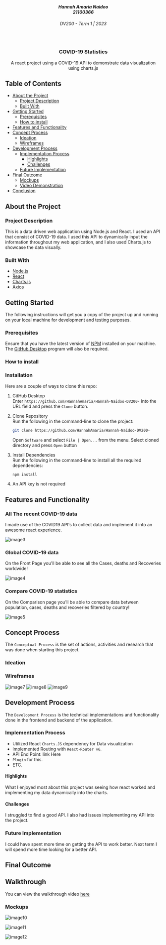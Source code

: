 <h5 align="center" style="padding:0;margin:0;">Hannah Amaria Naidoo</h5>
<h5 align="center" style="padding:0;margin:0;">21100366</h5>
<h6 align="center">DV200 - Term 1 | 2023</h6>
</br>
<p align="center">

  <a href="https://github.com/HannahAmaria/Hannah-Naidoo-DV200-">
  </a>
  
  <h3 align="center">COVID-19 Statistics</h3>

  <p align="center">
    A react project using a COVID-19 API to demonstrate data visualization using charts.js  <br>
</p>

## Table of Contents

* [About the Project](#about-the-project)
  * [Project Description](#project-description)
  * [Built With](#built-with)
* [Getting Started](#getting-started)
  * [Prerequisites](#prerequisites)
  * [How to install](#how-to-install)
* [Features and Functionality](#features-and-functionality)
* [Concept Process](#concept-process)
   * [Ideation](#ideation)
   * [Wireframes](#wireframes)
* [Development Process](#development-process)
   * [Implementation Process](#implementation-process)
        * [Highlights](#highlights)
        * [Challenges](#challenges)
   * [Future Implementation](#peer-reviews)
* [Final Outcome](#final-outcome)
    * [Mockups](#mockups)
    * [Video Demonstration](#video-demonstration)
* [Conclusion](#conclusion)

## About the Project

### Project Description

This is a data driven web application
using Node.js and React. I used an API that consist of COVID-19
data. I used this API to dynamically input the information throughout
my web application, and I also used Charts.js to showcase the data
visually.

### Built With

* [Node.js](https://nodejs.org/en/)
* [React](https://reactjs.org/)
* [Charts.js](https://www.chartjs.org/)
* [Axios](https://github.com/axios/axios)

## Getting Started

The following instructions will get you a copy of the project up and running on your local machine for development and testing purposes.

### Prerequisites

Ensure that you have the latest version of [NPM](https://www.npmjs.com/) installed on your machine. The [GitHub Desktop](https://desktop.github.com/) program will also be required.

### How to install

### Installation
Here are a couple of ways to clone this repo:

1. GitHub Desktop </br>
Enter `https://github.com/HannahAmaria/Hannah-Naidoo-DV200-` into the URL field and press the `Clone` button.

2. Clone Repository </br>
Run the following in the command-line to clone the project:
   ```sh
   git clone https://github.com/HannahAmaria/Hannah-Naidoo-DV200-
   ```
    Open `Software` and select `File | Open...` from the menu. Select cloned directory and press `Open` button

3. Install Dependencies </br>
Run the following in the command-line to install all the required dependencies:
   ```sh
   npm install
   ```

4. An API key is not required

## Features and Functionality

### All The recent COVID-19 data

I made use of the COVID19 API's to collect data and implement it into an awesome react experience. 

![image3](https://github.com/HannahAmaria/Hannah-Naidoo-DV200-/blob/main/Mockup%201.png)
### Global COVID-19 data

On the Front Page you'll be able to see all the Cases, deaths and Recoveries worldwide!

![image4](https://github.com/HannahAmaria/Hannah-Naidoo-DV200-/blob/main/Wireframe%20-%20Comparison%20Page.jpg)
### Compare COVID-19 statistics

On the Comparison page you'll be able to compare data between population, cases, deaths and recoveries filtered by country!

![image5](https://github.com/HannahAmaria/Hannah-Naidoo-DV200-/blob/main/Wireframe%20-%20Timeline%20Page.jpg)

## Concept Process

The `Conceptual Process` is the set of actions, activities and research that was done when starting this project.

### Ideation

### Wireframes

![image7](https://github.com/HannahAmaria/Hannah-Naidoo-DV200-/blob/main/Wireframe%20-%20Home%20Page.jpg)
![image8](https://github.com/HannahAmaria/Hannah-Naidoo-DV200-/blob/main/Wireframe%20-%20Comparison%20Page.jpg)
![image9](https://github.com/HannahAmaria/Hannah-Naidoo-DV200-/blob/main/Wireframe%20-%20Timeline%20Page.jpg)

## Development Process

The `Development Process` is the technical implementations and functionality done in the frontend and backend of the application.

### Implementation Process

* Utilized React `Charts.JS` dependency for Data visualization
* Implemented Routing with `React-Router v6`.
* API End Point: link Here 
* `Plugin` for this.
* ETC.

#### Highlights

What I enjoyed most about this project was seeing how
react worked and implementing my data dynamically
into the charts. 

#### Challenges

I struggled to find a good API. I also
had issues implementing my API into the project.

### Future Implementation

I could have spent more time on getting
the API to work better. Next term I will 
spend more time looking for a better API. 

## Final Outcome

## Walkthrough
<p>You can view the walkthrough video <a href="https://drive.google.com/file/d/1W-lo_FTPaZtcAjyQ6Imc_yjybQda8vfl/view?usp=sharing">here</a></p>

### Mockups

![image10](https://github.com/HannahAmaria/Hannah-Naidoo-DV200-/blob/main/Mockup%201.png)
<br>

![image11](https://github.com/HannahAmaria/Hannah-Naidoo-DV200-/blob/main/Mockup%202.png)
<br>

![image12](https://github.com/HannahAmaria/Hannah-Naidoo-DV200-/blob/main/Mockup%203.png)





